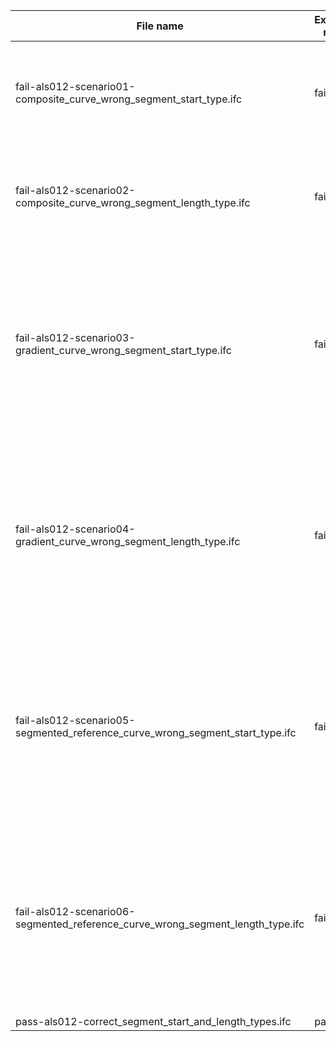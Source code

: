 | File name                                                                            | Expected result | Description                                                                                                                                                                                                                                             |
|--------------------------------------------------------------------------------------|-----------------|---------------------------------------------------------------------------------------------------------------------------------------------------------------------------------------------------------------------------------------------------------|
| fail-als012-scenario01-composite\_curve\_wrong\_segment\_start\_type.ifc             | fail            | Result 1: {'Instance\_id': '', 'Expected': ' value : IfcLengthMeasure ', 'Observed': ' instance : IfcParameterValue(#0) '}                                                                                                                              |
| fail-als012-scenario02-composite\_curve\_wrong\_segment\_length\_type.ifc            | fail            | Result 1: {'Instance\_id': '', 'Expected': ' value : IfcLengthMeasure ', 'Observed': ' instance : IfcParameterValue(#0) '}                                                                                                                              |
| fail-als012-scenario03-gradient\_curve\_wrong\_segment\_start\_type.ifc              | fail            | Result 1: {'Instance\_id': '', 'Expected': ' value : IfcLengthMeasure ', 'Observed': ' instance : IfcParameterValue(#0) '} . Result 2: {'Instance\_id': '', 'Expected': ' value : IfcLengthMeasure ', 'Observed': ' instance : IfcParameterValue(#0) '} |
| fail-als012-scenario04-gradient\_curve\_wrong\_segment\_length\_type.ifc             | fail            | Result 1: {'Instance\_id': '', 'Expected': ' value : IfcLengthMeasure ', 'Observed': ' instance : IfcParameterValue(#0) '} . Result 2: {'Instance\_id': '', 'Expected': ' value : IfcLengthMeasure ', 'Observed': ' instance : IfcParameterValue(#0) '} |
| fail-als012-scenario05-segmented\_reference\_curve\_wrong\_segment\_start\_type.ifc  | fail            | Result 1: {'Instance\_id': '', 'Expected': ' value : IfcLengthMeasure ', 'Observed': ' instance : IfcParameterValue(#0) '} . Result 2: {'Instance\_id': '', 'Expected': ' value : IfcLengthMeasure ', 'Observed': ' instance : IfcParameterValue(#0) '} |
| fail-als012-scenario06-segmented\_reference\_curve\_wrong\_segment\_length\_type.ifc | fail            | Result 1: {'Instance\_id': '', 'Expected': ' value : IfcLengthMeasure ', 'Observed': ' instance : IfcParameterValue(#0) '} . Result 2: {'Instance\_id': '', 'Expected': ' value : IfcLengthMeasure ', 'Observed': ' instance : IfcParameterValue(#0) '} |
| pass-als012-correct\_segment\_start\_and\_length\_types.ifc                          | pass            | NaN                                                                                                                                                                                                                                                     |

